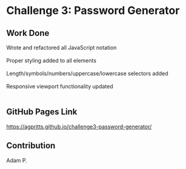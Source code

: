 # Challenge 3: Password Generator

## Work Done
Wrote and refactored all JavaScript notation </br>
</br>
Proper styling added to all elements </br>
</br>
Length/symbols/numbers/uppercase/lowercase selectors added </br>
</br>
Responsive viewport functionality updated </br>
</br>

## GitHub Pages Link
https://agpritts.github.io/challenge3-password-generator/

## Contribution
Adam P.
